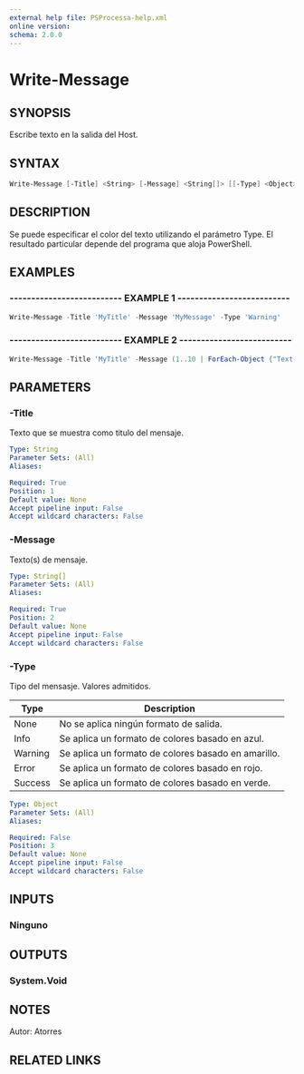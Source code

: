 ```yaml
---
external help file: PSProcessa-help.xml
online version: 
schema: 2.0.0
---
```


# Write-Message

## SYNOPSIS
Escribe texto en la salida del Host.

## SYNTAX

```powershell
Write-Message [-Title] <String> [-Message] <String[]> [[-Type] <Object>]
```

## DESCRIPTION
Se puede especificar el color del texto utilizando el parámetro Type.
El resultado particular depende del programa que aloja PowerShell.

## EXAMPLES

### -------------------------- EXAMPLE 1 --------------------------
```powershell
Write-Message -Title 'MyTitle' -Message 'MyMessage' -Type 'Warning'
```

### -------------------------- EXAMPLE 2 --------------------------
```powershell
Write-Message -Title 'MyTitle' -Message (1..10 | ForEach-Object {"Text-$PSItem"})
```

## PARAMETERS

### -Title
Texto que se muestra como titulo del mensaje.

```yaml
Type: String
Parameter Sets: (All)
Aliases: 

Required: True
Position: 1
Default value: None
Accept pipeline input: False
Accept wildcard characters: False
```

### -Message
Texto(s) de mensaje.

```yaml
Type: String[]
Parameter Sets: (All)
Aliases: 

Required: True
Position: 2
Default value: None
Accept pipeline input: False
Accept wildcard characters: False
```

### -Type
Tipo del mensasje.
Valores admitidos.

Type | Description
------------ | -------------
None | No se aplica ningún formato de salida.
Info | Se aplica un formato de colores basado en azul.
Warning | Se aplica un formato de colores basado en amarillo.
Error | Se aplica un formato de colores basado en rojo.
Success | Se aplica un formato de colores basado en verde.


```yaml
Type: Object
Parameter Sets: (All)
Aliases: 

Required: False
Position: 3
Default value: None
Accept pipeline input: False
Accept wildcard characters: False
```

## INPUTS

### Ninguno

## OUTPUTS

### System.Void

## NOTES
Autor: Atorres

## RELATED LINKS

